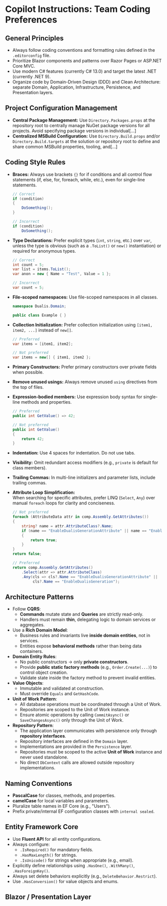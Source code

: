# Copilot Instructions: Team Coding Preferences

## General Principles
- Always follow coding conventions and formatting rules defined in the `.editorconfig` file.
- Prioritize Blazor components and patterns over Razor Pages or ASP.NET Core MVC.
- Use modern C# features (currently C# 13.0) and target the latest .NET (currently .NET 9).
- Organize code by Domain-Driven Design (DDD) and Clean Architecture: separate Domain, Application, Infrastructure, Persistence, and Presentation layers.

## Project Configuration Management

- **Central Package Management:** Use `Directory.Packages.props` at the repository root to centrally manage NuGet package versions for all projects. Avoid specifying package versions in individual[...]  
- **Centralized MSBuild Configuration:** Use `Directory.Build.props` and/or `Directory.Build.targets` at the solution or repository root to define and share common MSBuild properties, tooling, and[...]  

## Coding Style Rules

- **Braces:** Always use brackets `{}` for if conditions and all control flow statements (if, else, for, foreach, while, etc.), even for single-line statements.
  ```csharp
  // Correct
  if (condition)
  {
      DoSomething();
  }

  // Incorrect
  if (condition)
      DoSomething();
  ```

- **Type Declarations:** Prefer explicit types (`int`, `string`, etc.) over `var`, unless the type is obvious (such as a `.ToList()` or `new()` instantiation) or required for anonymous types.
  ```csharp
  // Correct
  int count = 5;
  var list = items.ToList();
  var anon = new { Name = "Test", Value = 1 };

  // Incorrect
  var count = 5;
  ```

- **File-scoped namespaces:** Use file-scoped namespaces in all classes.
  ```csharp
  namespace Dualis.Domain;

  public class Example { }
  ```

- **Collection Initialization:** Prefer collection initialization using `[item1, item2, ...]` instead of `new[]`.
  ```csharp
  // Preferred
  var items = [item1, item2];

  // Not preferred
  var items = new[] { item1, item2 };
  ```

- **Primary Constructors:** Prefer primary constructors over private fields when possible.

- **Remove unused usings:** Always remove unused `using` directives from the top of files.

- **Expression-bodied members:** Use expression body syntax for single-line methods and properties.
  ```csharp
  // Preferred
  public int GetValue() => 42;

  // Not preferred
  public int GetValue()
  {
      return 42;
  }
  ```

- **Indentation:** Use 4 spaces for indentation. Do not use tabs.

- **Visibility:** Omit redundant access modifiers (e.g., `private` is default for class members).

- **Trailing Commas:** In multi-line initializers and parameter lists, include trailing commas.

- **Attribute Loop Simplification:**  
  When searching for specific attributes, prefer LINQ (`Select`, `Any`) over manual `foreach` loops for clarity and conciseness.
  ```csharp
  // Not preferred
  foreach (AttributeData attr in comp.Assembly.GetAttributes())
  {
      string? name = attr.AttributeClass?.Name;
      if (name == "EnableDualisGenerationAttribute" || name == "EnableDualisGeneration")
      {
          return true;
      }
  }
  return false;

  // Preferred
  return comp.Assembly.GetAttributes()
      .Select(attr => attr.AttributeClass)
      .Any(cls => cls?.Name == "EnableDualisGenerationAttribute" || 
           cls?.Name == "EnableDualisGeneration");
  ```

## Architecture Patterns
- Follow **CQRS**:  
  - **Commands** mutate state and **Queries** are strictly read-only.  
  - Handlers must remain **thin**, delegating logic to domain services or aggregates.
- Use a **Rich Domain Model**:  
  - Business rules and invariants live **inside domain entities**, not in services.
  - Entities expose **behavioral methods** rather than being data containers.
- **Domain Entity Rules**:
  - No public constructors → only **private constructors**.
  - Provide **public static factory methods** (e.g., `Order.Create(...)`) to control object creation.
  - Validate state inside the factory method to prevent invalid entities.
- **Value Objects**:
  - Immutable and validated at construction.
  - Must override `Equals` and `GetHashCode`.
- **Unit of Work Pattern**:
  - All database operations must be coordinated through a Unit of Work.
  - Repositories are scoped to the Unit of Work instance.
  - Ensure atomic operations by calling `CommitAsync()` or `SaveChangesAsync()` only through the Unit of Work.
- **Repository Pattern**:
  - The application layer communicates with persistence only through **repository interfaces**.
  - Repository interfaces are defined in the `Domain` layer.
  - Implementations are provided in the `Persistence` layer.
  - Repositories must be scoped to the active **Unit of Work** instance and never used standalone.
  - No direct `DbContext` calls are allowed outside repository implementations.

## Naming Conventions
- **PascalCase** for classes, methods, and properties.
- **camelCase** for local variables and parameters.
- Pluralize table names in EF Core (e.g., "Users").
- Prefix private/internal EF configuration classes with `internal sealed`.

## Entity Framework Core
- Use **Fluent API** for all entity configurations.
- Always configure:
  - `.IsRequired()` for mandatory fields.
  - `.HasMaxLength()` for strings.
  - `.IsUnicode()` for strings when appropriate (e.g., email).
- Explicitly define relationships using `.HasOne()`, `.WithMany()`, `.HasForeignKey()`.
- Always set delete behaviors explicitly (e.g., `DeleteBehavior.Restrict`).
- Use `.HasConversion()` for value objects and enums.

## Blazor / Presentation Layer
